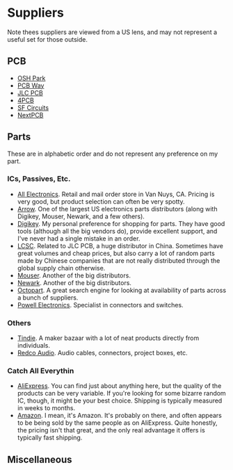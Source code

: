 # Suppliers

Note thees suppliers are viewed from a US lens, and may not represent a useful
set for those outside.
## PCB

* [OSH Park](https://oshpark.com)
* [PCB Way](https://www.pcbway.com)
* [JLC PCB](https://jlcpcb.com)
* [4PCB](https://www.4pcb.com)
* [SF Circuits](https://www.sfcircuits.com)
* [NextPCB](https://nextpcb.com)

## Parts

These are in alphabetic order and do not represent any preference on my part.

### ICs, Passives, Etc.

* [All Electronics](https://www.allelectronics.com). Retail and mail order store
  in Van Nuys, CA. Pricing is very good, but product selection can often be very spotty.
* [Arrow](https://www.arrow.com). One of the largest US electronics parts
  distributors (along with Digikey, Mouser, Newark, and a few others).
* [Digikey](https://www.digikey.com). My personal preference for shopping for
  parts. They have good tools (although all the big vendors do), provide
  excellent support, and I've never had a single mistake in an order.
* [LCSC](https://www.lcsc.com). Related to JLC PCB, a huge distributor in China.
  Sometimes have great volumes and cheap prices, but also carry a lot of random
  parts made by Chinese companies that are not really distributed through the
  global supply chain otherwise.
* [Mouser](https://www.mouser.com). Another of the big distributors.
* [Newark](https://www.newark.com). Another of the big distributors.
* [Octopart](https://octopart.com). A great search engine for looking at
  availability of parts across a bunch of suppliers.
* [Powell Electronics](https://powell.com). Specialist in connectors and
  switches.


### Others

* [Tindie](https://www.tindie.com). A maker bazaar with a lot of neat products
  directly from individuals.
* [Redco Audio](https://www.redco.com). Audio cables, connectors, project
  boxes, etc. 

### Catch All Everythin

* [AliExpress](https://aliexpress.us). You can find just about anything here,
  but the quality of the products can be very variable. If you're looking for
  some bizarre random IC, though, it might be your best choice. Shipping is
  typically measured in weeks to months.
* [Amazon](https://amazon.com). I mean, it's Amazon. It's probably on there, and
  often appears to be being sold by the same people as on AliExpress. Quite
  honestly, the pricing isn't that great, and the only real advantage it offers
  is typically fast shipping.

## Miscellaneous
